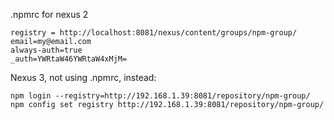 .npmrc for nexus 2

```
registry = http://localhost:8081/nexus/content/groups/npm-group/
email=my@email.com
always-auth=true
_auth=YWRtaW46YWRtaW4xMjM=
```

Nexus 3, not using .npmrc, instead:

```
npm login --registry=http://192.168.1.39:8081/repository/npm-group/
npm config set registry http://192.168.1.39:8081/repository/npm-group/
```
